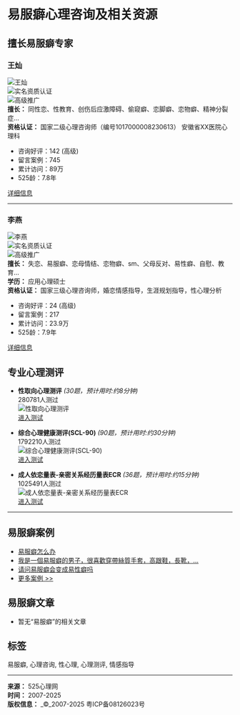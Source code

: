 # 易服癖心理咨询及相关资源

## 擅长易服癖专家

### 王灿
![王灿](https://img.psy525.cn/upload/avatar/20250108/4c931c24bb2a43cc92ca829e4cb97d65.jpg!200)  
![实名资质认证](/res/images/common/rz1.gif)  
![高级推广](/res/images/common/icon4.gif)  
**擅长：** 同性恋、性教育、创伤后应激障碍、偷窥癖、恋脚癖、恋物癖、精神分裂症...  
**资格认证：** 国家二级心理咨询师（编号1017000008230613） 安徽省XX医院心理科  

- 咨询好评：142 (高级)
- 留言案例：745
- 累计访问：89万
- 525龄：7.8年

[详细信息](https://example.com/d25984.html)

---

### 李燕
![李燕](https://img.psy525.cn/upload/avatar/20190417/248e8a42cae64a788380f1fb99e3c4a2.jpg!200)  
![实名资质认证](/res/images/common/rz1.gif)  
![高级推广](/res/images/common/icon4.gif)  
**擅长：** 失恋、易服癖、恋母情结、恋物癖、sm、父母反对、易性癖、自慰、教育...  
**学历：** 应用心理硕士  
**资格认证：** 国家三级心理咨询师，婚恋情感指导，生涯规划指导，性心理分析  

- 咨询好评：24 (高级)
- 留言案例：217
- 累计访问：23.9万
- 525龄：7.9年

[详细信息](https://example.com/d25263.html)

## 专业心理测评

- **性取向心理测评** _(30题，预计用时:约8分钟)_  
  280781人测过  
  ![性取向心理测评](https://img.psy525.cn/upload/2017/10/24/wkc19wdfa3isorwvm76k3e3arnj72646.jpg!120fixed)  
  [进入测试](https://example.com/ceshi/84495.html)

- **综合心理健康测评(SCL-90)** _(90题，预计用时:约30分钟)_  
  1792210人测过  
  ![综合心理健康测评(SCL-90)](https://img.psy525.cn/upload/2023/08/21/10e694049d684b3fb573848607012679.jpg!120fixed)  
  [进入测试](https://example.com/ceshi/84307.html)

- **成人依恋量表-亲密关系经历量表ECR** _(36题，预计用时:约15分钟)_  
  1025491人测过  
  ![成人依恋量表-亲密关系经历量表ECR](https://img.psy525.cn/upload/2017/12/19/e442497954374b658de9d9031b516368.jpg!120fixed)  
  [进入测试](https://example.com/ceshi/84333.html)

---

## 易服癖案例

- [易服癖怎么办](https://example.com/case/7087-2058332.html)
- [我是一個易服癖的男子，很喜歡穿帶絲質手套，高跟鞋，長靴，...](https://example.com/case/9842-1035328.html)
- [请问易服癖会变成易性癖吗](https://example.com/case/6471-3581942.html)
- [更多案例 >>](https://example.com/specialty/yifuzuo/case.html)

## 易服癖文章

- 暂无“易服癖”的相关文章

## 标签
易服癖, 心理咨询, 性心理, 心理测评, 情感指导

---

**来源：** 525心理网  
**时间：** 2007-2025  
**版权信息：** _©_2007-2025 粤ICP备08126023号